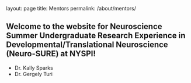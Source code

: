 layout: page
title: Mentors
permalink: /about/mentors/

## Welcome to the website for Neuroscience Summer Undergraduate Research Experience in Developmental/Translational Neuroscience (Neuro-SURE) at NYSPI!

* Dr. Kally Sparks
* Dr. Gergely Turi 